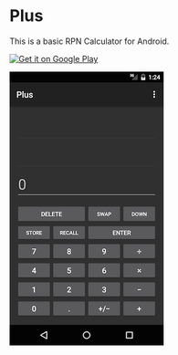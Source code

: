 # Plus

This is a basic RPN Calculator for Android.

[![Get it on Google Play](https://developer.android.com/images/brand/en_generic_rgb_wo_45.png)](http://play.google.com/store/apps/details?id=de.plzz.plus)

![Screenshot](https://raw.githubusercontent.com/sfstpala/plus/master/app/contrib/screenshots/phone-small.png)
